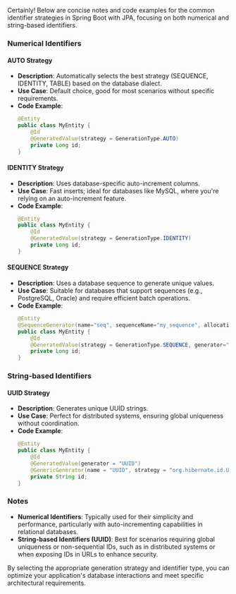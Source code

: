 Certainly! Below are concise notes and code examples for the common identifier strategies in Spring Boot with JPA, focusing on both numerical and string-based identifiers.

### Numerical Identifiers

#### AUTO Strategy
- **Description**: Automatically selects the best strategy (SEQUENCE, IDENTITY, TABLE) based on the database dialect.
- **Use Case**: Default choice, good for most scenarios without specific requirements.
- **Code Example**:
  ```java
  @Entity
  public class MyEntity {
      @Id
      @GeneratedValue(strategy = GenerationType.AUTO)
      private Long id;
  }
  ```

#### IDENTITY Strategy
- **Description**: Uses database-specific auto-increment columns.
- **Use Case**: Fast inserts; ideal for databases like MySQL, where you're relying on an auto-increment feature.
- **Code Example**:
  ```java
  @Entity
  public class MyEntity {
      @Id
      @GeneratedValue(strategy = GenerationType.IDENTITY)
      private Long id;
  }
  ```

#### SEQUENCE Strategy
- **Description**: Uses a database sequence to generate unique values.
- **Use Case**: Suitable for databases that support sequences (e.g., PostgreSQL, Oracle) and require efficient batch operations.
- **Code Example**:
  ```java
  @Entity
  @SequenceGenerator(name="seq", sequenceName="my_sequence", allocationSize=1)
  public class MyEntity {
      @Id
      @GeneratedValue(strategy = GenerationType.SEQUENCE, generator="seq")
      private Long id;
  }
  ```

### String-based Identifiers

#### UUID Strategy
- **Description**: Generates unique UUID strings.
- **Use Case**: Perfect for distributed systems, ensuring global uniqueness without coordination.
- **Code Example**:
  ```java
  @Entity
  public class MyEntity {
      @Id
      @GeneratedValue(generator = "UUID")
      @GenericGenerator(name = "UUID", strategy = "org.hibernate.id.UUIDGenerator")
      private String id;
  }
  ```

### Notes
- **Numerical Identifiers**: Typically used for their simplicity and performance, particularly with auto-incrementing capabilities in relational databases.
- **String-based Identifiers (UUID)**: Best for scenarios requiring global uniqueness or non-sequential IDs, such as in distributed systems or when exposing IDs in URLs to enhance security.

By selecting the appropriate generation strategy and identifier type, you can optimize your application's database interactions and meet specific architectural requirements.
